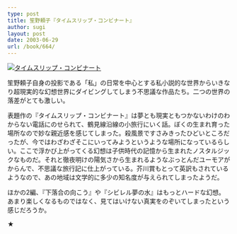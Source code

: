 ```yaml
---
type: post
title: 笙野頼子『タイムスリップ・コンビナート』
author: sugi
layout: post
date: 2003-06-29
url: /book/664/
---
```

<a href="http://www.amazon.co.jp/exec/obidos/ASIN/4167592010/chezsugi-22/ref=nosim/" onclick="_gaq.push(['_trackEvent', 'outbound-article', 'http://www.amazon.co.jp/exec/obidos/ASIN/4167592010/chezsugi-22/ref=nosim/', '']);" name="amazletlink" target="_blank"><img src="http://i1.wp.com/ecx.images-amazon.com/images/I/51Q758P8N8L.SL160.jpg?w=660" alt="タイムスリップ・コンビナート" class="alignleft" data-recalc-dims="1" /></a>

笙野頼子自身の投影である「私」の日常を中心とする私小説的な世界からいきなり超現実的な幻想世界にダイビングしてしまう不思議な作品たち。二つの世界の落差がとても激しい。

表題作の『タイムスリップ・コンビナート』は夢とも現実ともつかないわけのわからない電話にのせられて、鶴見線沿線の小旅行にいく話。ぼくの生まれ育った場所なので妙な親近感を感じてしまった。殺風景ですさみきったひどいところだったが、今ではわざわざそこにいってみようというような場所になっているらしい。ここで浮かび上がってくる幻想は子供時代の記憶から生まれたノスタルジックなものだ。それと徹夜明けの陽気さから生まれるようなぶっとんだユーモアがからんで、不思議な旅行記に仕上がっている。芥川賞もとって英訳もされているようなので、あの地域は文学的に多少の知名度が与えられてしまったようだ。

ほかの2編、『下落合の向こう』や『シビレル夢の水』はもっとハードな幻想。あまり楽しくなるものではなく、見てはいけない真実をのぞいてしまったという感じだろうか。

★

